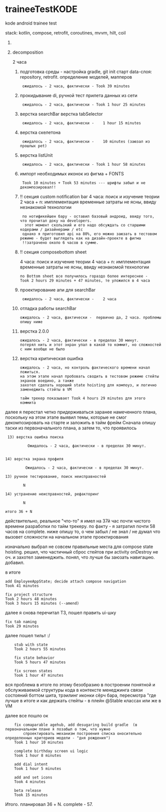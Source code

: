 # traineeTestKODE

kode android trainee test

stack: kotlin, compose, retrofit, coroutines, mvvm, hilt, coil

1.
2. decomposition


	2 часа
	
	1) подготовка среды - настройка gradle, 
		git init
		старт data-слоя: 
		repository, retrofit.
		определение моделей, мапперов

			ожидалось - 2 часа, фактически - Took 39 minutes

	3) прокидывание di, ручной тест прилета данных из сети

 			ожидалось - 2 часа, фактически - Took 1 hour 25 minutes



	3) верстка searchBar 
	   верстка tabSelector

			ожидалось - 2 часа, фактически -    1 hour 15 minutes

	4) верстка скелетона

			ожидалось - 2 часа, фактически -    10 minutes (заюзал из прошлых pet)
	
	5) верстка listUnit

			ожидалось - 2 часа, фактически - Took 1 hour 58 minutes

	7) импорт необходимых иконок из фигма + FONTS

			Took 10 minutes + Took 53 minutes --- шрифты забыл и не декомпозировал!!

 
	9) !!	секция custom notification bar
		4 часа: поиск и изучение теории
		2 часа + n: имплементация
		временные затраты не ясны, ввиду незнакомой технологии

			по нотификейшен бару - оставил базовый андроид, ввиду того, что прочитал доку на developers.
			 этот момент скользкий и его надо обсуждать со старшими кодерами / дизайнерами / etc
   			однако я приготовил api на 80%, его можно заюзать в тестовом режиме - будет выглядеть как на дизайн-проекте в фигма
			!!затрачено около 6 часов в сумме.
			

	
	10) !!   cекция composebottom sheet
		
		4 часа: поиск и изучение теории
		4 часа + n: имплементация
		временные затраты не ясны, ввиду незнакомой технологии

			по Bottom sheet все получилось гораздо более интереснее -
			Took 2 hours 29 minutes + 47 minutes, те уложился в 4 часа
		
	

	9) проектирование апи для searchBar

			ожидалось - 2 часа, фактически -    2 часа
		
	10) отладка работы searchBar
	
			ожидалось - 2 часа, фактически -  первично да, 2 часа. проблемы опишу ниже

	11) верстка 2.0.0

			ожидалось - 2 часа, фактически - в пределах 30 минут.
			потерял нить и этот экран упал в какой то коммит, но сложностей с ним вообще не было

	11) верстка критическая ошибка

		 	ожидалось - 2 часа, но контроль фактического времени начал ложиться.
			на этом этапе начал пробовать сводить в тестовом режиме стейты экранов воедино, а также
		  	захотел сделать хороший state hoisting для компоуз, и логично заменеджить стэйты в VM
	
			тайм трекер показывает Took 4 hours 29 minutes для этого коммита
	 
далее я перестал четко придерживаться заранее намеченного плана, 
поскольку на этом этапе выявил темы, которые не смог декомпозировать на старте и заложить в тайм фрейм
Сначала опишу таски из первоначального плана, а затем то, что проявилось
 
	 13) верстка ошибка поиска

			  Ожидалось - 2 часа, фактически - в пределах 30 минут.
        

	14) верстка экрана профиля

			 Ожидалось - 2 часа, фактически - в пределах 30 минут.

	13) ручное тестирование, поиск неисправностей

			N

	14) устранение неисправностей, рефакторинг

   			N

	итого 36 + N  
 
 действительно, реальное "что-то" я имел на 37й час почти чистого времени разработки по тайм трекеру.
 по факту - я затратил почти 58 часов на complete.
 ниже опишу то, о чем забыл / не знал / не думал что вызовет сложности на начальном этапе проектирования

 изначально выбрал не совсем правильные места для compose state hoisting. решил, что частичный сброс стейтов при activity onDestroy 
 не оч. и захотел заменеджить.
 понял, что лучше бы заюзать навигацию. добавил. 
 
 в итоге 

 	add EmployeeAppState; decide attach compose navigation
	Took 41 minutes
 
 	fix project structure
	Took 2 hours 48 minutes
	Took 3 hours 15 minutes (--amend)

 далее я снова перечитал ТЗ, пошел править ui-шку

 	fix tab naming
	Took 29 minutes

 далее пошел тильт :/
 
	 	stub with state
		Took 2 hours 55 minutes

  		fix state behavior
		Took 5 hours 47 minutes

  		fix screen states
		Took 1 hour 47 minutes

  вся проблема в итоге по этому безобразию в построении понятной и обслуживаемой структуры кода в контексте менеджинга
  связи состояний боттом шита, трэилинг иконки сёрч бара, 
  пересмотра "где лучше в итоге и как держать стейты - в плейн @Stable классах или же в VM

  далее все пошло ок

		fix comaparable agehub, add desugaring build gradle  (в первоначальном плане я позабыл о том, что нужно
  			спроектировать механизм построения списка оносительно определенных критериев модели - "дня рождения")
		Took 1 hour 10 minutes 

  		complete birthday screen ui logic
		Took 1 hour 8 minutes

		add dial intent
		Took 1 hour 5 minutes

  		add and set icons 
		Took 4 minutes	

		beta release
		Took 15 minutes

Итого. планировал 36 + N. complete - 57. 


	


